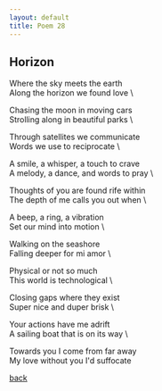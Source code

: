 ```yaml
---
layout: default
title: Poem 28
---
```


## Horizon

Where the sky meets the earth \
Along the horizon we found love \

Chasing the moon in moving cars \
Strolling along in beautiful parks \

Through satellites we communicate \
Words we use to reciprocate \

A smile, a whisper, a touch to crave \
A melody, a dance, and words to pray \

Thoughts of you are found rife within \
The depth of me calls you out when \

A beep, a ring, a vibration \
Set our mind into motion \

Walking on the seashore \
Falling deeper for mi amor \

Physical or not so much \
This world is technological \

Closing gaps where they exist \
Super nice and duper brisk \

Your actions have me adrift \
A sailing boat that is on its way \

Towards you I come from far away \
My love without you I'd suffocate


 [back](../index-page.html)